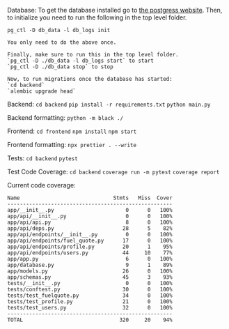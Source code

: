Database:
    To get the database installed go to [the postgress website](https://www.postgresql.org/download/).
    Then, to initialize you need to run the following in the top level folder.
    
    pg_ctl -D db_data -l db_logs init
    
    You only need to do the above once.

    Finally, make sure to run this in the top level folder.
    `pg_ctl -D ./db_data -l db_logs start` to start
    `pg_ctl -D ./db_data stop` to stop

    Now, to run migrations once the database has started:
    `cd backend`
    `alembic upgrade head`

Backend:
    `cd backend`
    `pip install -r requirements.txt`
    `python main.py`

Backend formatting:
    `python -m black ./`

Frontend:
    `cd frontend`
    `npm install`
    `npm start`

Frontend formatting:
    `npx prettier . --write`

Tests:
    `cd backend`
    `pytest`

Test Code Coverage:
    `cd backend`
    `coverage run -m pytest`
    `coverage report`

Current code coverage:
```
Name                              Stmts   Miss  Cover
-----------------------------------------------------
app/__init__.py                       0      0   100%
app/api/__init__.py                   0      0   100%
app/api/api.py                        8      0   100%
app/api/deps.py                      28      5    82%
app/api/endpoints/__init__.py         0      0   100%
app/api/endpoints/fuel_quote.py      17      0   100%
app/api/endpoints/profile.py         20      1    95%
app/api/endpoints/users.py           44     10    77%
app/app.py                            6      0   100%
app/database.py                       9      1    89%
app/models.py                        26      0   100%
app/schemas.py                       45      3    93%
tests/__init__.py                     0      0   100%
tests/conftest.py                    30      0   100%
tests/test_fuelquote.py              34      0   100%
tests/test_profile.py                21      0   100%
tests/test_users.py                  32      0   100%
-----------------------------------------------------
TOTAL                               320     20    94%
```